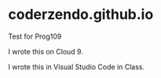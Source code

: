 # coderzendo.github.io

Test for Prog109

I wrote this on Cloud 9.

I wrote this in Visual Studio Code in Class.